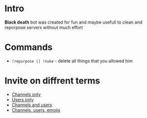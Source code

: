 # Intro

**Black death** bot was created for fun and maybe usefull to clean and reporpose servers without much effort

# Commands

- `!repurpose || !nuke` - delete all things that you allowed him

# Invite on diffrent terms

- [Channels only](https://tinyurl.com/death-channels)
- [Users only](https://tinyurl.com/death-members)
- [Channels and users](https://tinyurl.com/death-channels-and-members)
- [Channels, users, emojis](https://tinyurl.com/death-all-in)
